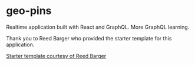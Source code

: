 # geo-pins
Realtime application built with React and GraphQL. More GraphQL learning.

Thank you to Reed Barger who provided the starter template for this application. 

[Starter template courtesy of Reed Barger](https://github.com/reedbarger/GeoPins)